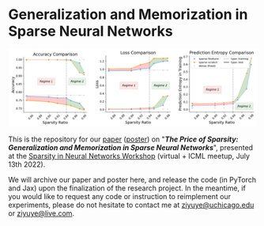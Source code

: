 # Generalization and Memorization in Sparse Neural Networks

![illustration](illustration.png)

This is the repository for our [paper](https://github.com/ZIYU-DEEP/Generalization-and-Memorization-in-Sparse-Training/blob/main/paper.pdf) ([poster](https://github.com/ZIYU-DEEP/Generalization-and-Memorization-in-Sparse-Training/blob/main/Poster.pdf)) on "***The Price of Sparsity: Generalization and Memorization in Sparse Neural Networks***", presented at the [Sparsity in Neural Networks Workshop](https://www.sparseneural.net/) (virtual + ICML meetup, July 13th 2022). 

We will archive our paper and poster here, and release the code (in PyTorch and Jax) upon the finalization of the research project. In the meantime, if you would like to request any code or instruction to reimplement our experiments, please do not hesitate to contact me at ziyuye@uchicago.edu or ziyuye@live.com.
